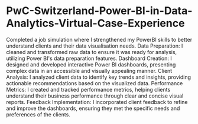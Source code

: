 # PwC-Switzerland-Power-BI-in-Data-Analytics-Virtual-Case-Experience
Completed a job simulation where I strengthened my PowerBI skills to better understand clients and their data visualisation needs.
Data Preparation: I cleaned and transformed raw data to ensure it was ready for analysis, utilizing Power BI's data preparation features.
Dashboard Creation: I designed and developed interactive Power BI dashboards, presenting complex data in an accessible and visually appealing manner.
Client Analysis: I analyzed client data to identify key trends and insights, providing actionable recommendations based on the visualized data.
Performance Metrics: I created and tracked performance metrics, helping clients understand their business performance through clear and concise visual reports.
Feedback Implementation: I incorporated client feedback to refine and improve the dashboards, ensuring they met the specific needs and preferences of the clients.
